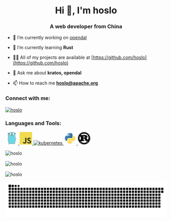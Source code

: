 <h1 align="center">Hi 👋, I'm hoslo</h1>
<h3 align="center">A web developer from China</h3>

- 🔭 I’m currently working on [opendal](https://github.com/apache/opendal)

- 🌱 I’m currently learning **Rust**

- 👨‍💻 All of my projects are available at [https://github.com/hoslo](https://github.com/hoslo)

- 💬 Ask me about **kratos, opendal**

- 📫 How to reach me **hoslo@apache.org**

<h3 align="left">Connect with me:</h3>
<p align="left">
<a href="https://twitter.com/hoslo" target="blank"><img align="center" src="https://raw.githubusercontent.com/rahuldkjain/github-profile-readme-generator/master/src/images/icons/Social/twitter.svg" alt="hoslo" height="30" width="40" /></a>
</p>

<h3 align="left">Languages and Tools:</h3>
<p align="left"> <a href="https://golang.org" target="_blank" rel="noreferrer"> <img src="https://raw.githubusercontent.com/devicons/devicon/master/icons/go/go-original.svg" alt="go" width="40" height="40"/> </a> <a href="https://developer.mozilla.org/en-US/docs/Web/JavaScript" target="_blank" rel="noreferrer"> <img src="https://raw.githubusercontent.com/devicons/devicon/master/icons/javascript/javascript-original.svg" alt="javascript" width="40" height="40"/> </a> <a href="https://kubernetes.io" target="_blank" rel="noreferrer"> <img src="https://www.vectorlogo.zone/logos/kubernetes/kubernetes-icon.svg" alt="kubernetes" width="40" height="40"/> </a> <a href="https://www.python.org" target="_blank" rel="noreferrer"> <img src="https://raw.githubusercontent.com/devicons/devicon/master/icons/python/python-original.svg" alt="python" width="40" height="40"/> </a> <a href="https://www.rust-lang.org" target="_blank" rel="noreferrer"> <img src="https://raw.githubusercontent.com/devicons/devicon/master/icons/rust/rust-plain.svg" alt="rust" width="40" height="40"/> </a> </p>

<p><img align="center" src="https://github-readme-stats.vercel.app/api/top-langs?username=hoslo&show_icons=true&locale=en&layout=compact" alt="hoslo" /></p>

<p><img align="center" src="https://github-readme-stats.vercel.app/api?username=hoslo&show_icons=true&locale=en" alt="hoslo" /></p>

<p><img align="center" src="https://github-readme-streak-stats.herokuapp.com/?user=hoslo&" alt="hoslo" /></p>

<img src="https://raw.githubusercontent.com/hoslo/hoslo/output/snake.svg" alt="Snake animation" />
